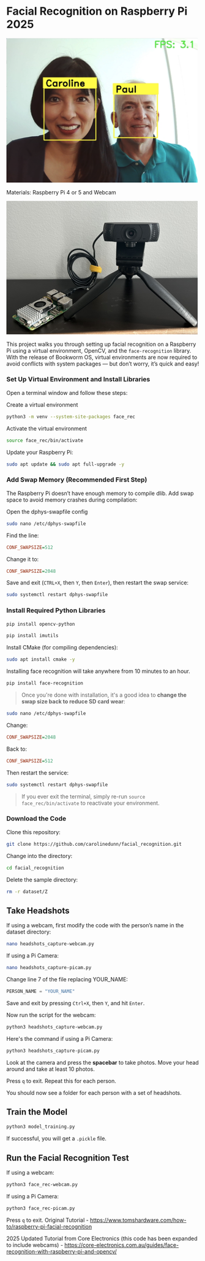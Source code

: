 # Facial Recognition on Raspberry Pi 2025


<img src="https://github.com/carolinedunn/facial_recognition/blob/main/photo/CandP.png?raw=true" width="500"/>


Materials: Raspberry Pi 4 or 5 and Webcam

<img src="https://github.com/carolinedunn/facial_recognition/blob/main/photo/RPi5+webcam.jpg?raw=true" width="500"/>

This project walks you through setting up facial recognition on a Raspberry Pi using a virtual environment, OpenCV, and the `face-recognition` library. With the release of Bookworm OS, virtual environments are now required to avoid conflicts with system packages — but don’t worry, it’s quick and easy!

### Set Up Virtual Environment and Install Libraries

Open a terminal window and follow these steps:

Create a virtual environment
```bash
python3 -m venv --system-site-packages face_rec
```

Activate the virtual environment
```bash
source face_rec/bin/activate
```

Update your Raspberry Pi:

```bash
sudo apt update && sudo apt full-upgrade -y
```

### Add Swap Memory (Recommended First Step)

The Raspberry Pi doesn’t have enough memory to compile dlib. Add swap space to avoid memory crashes during compilation:

Open the dphys-swapfile config
```bash
sudo nano /etc/dphys-swapfile
```

Find the line:

```ini
CONF_SWAPSIZE=512
```

Change it to:

```ini
CONF_SWAPSIZE=2048
```

Save and exit (`CTRL+X`, then `Y`, then `Enter`), then restart the swap service:

```bash
sudo systemctl restart dphys-swapfile
```

### Install Required Python Libraries

```bash
pip install opencv-python
```

```bash
pip install imutils
```
Install CMake (for compiling dependencies):

```bash
sudo apt install cmake -y
```

Installing face recognition will take anywhere from 10 minutes to an hour.

```bash
pip install face-recognition
```

> Once you're done with installation, it's a good idea to **change the swap size back to reduce SD card wear**:

```bash
sudo nano /etc/dphys-swapfile
```

Change:

```ini
CONF_SWAPSIZE=2048
```
Back to:

```ini
CONF_SWAPSIZE=512
```

Then restart the service:

```bash
sudo systemctl restart dphys-swapfile
```

> If you ever exit the terminal, simply re-run `source face_rec/bin/activate` to reactivate your environment.



### Download the Code

Clone this repository:

```bash
git clone https://github.com/carolinedunn/facial_recognition.git
```
Change into the directory:

```bash
cd facial_recognition
```

Delete the sample directory:

```bash
rm -r dataset/Z
```

## Take Headshots

If using a webcam, first modify the code with the person’s name in the dataset directory:

```bash
nano headshots_capture-webcam.py
```

If using a Pi Camera:

```bash
nano headshots_capture-picam.py
```

Change line 7 of the file replacing YOUR_NAME:

```python
PERSON_NAME = "YOUR_NAME"
```

Save and exit by pressing `Ctrl+X`, then `Y`, and hit `Enter`.

Now run the script for the webcam:

```bash
python3 headshots_capture-webcam.py
```

Here's the command if using a Pi Camera:

```bash
python3 headshots_capture-picam.py
```

Look at the camera and press the **spacebar** to take photos. Move your head around and take at least 10 photos.

Press `q` to exit. Repeat this for each person.

You should now see a folder for each person with a set of headshots.

## Train the Model

```bash
python3 model_training.py
```

If successful, you will get a `.pickle` file.

## Run the Facial Recognition Test

If using a webcam:

```bash
python3 face_rec-webcam.py
```

If using a Pi Camera:

```bash
python3 face_rec-picam.py
```

Press `q` to exit.
Original Tutorial - https://www.tomshardware.com/how-to/raspberry-pi-facial-recognition


2025 Updated Tutorial from Core Electronics (this code has been expanded to include webcams) - https://core-electronics.com.au/guides/face-recognition-with-raspberry-pi-and-opencv/
